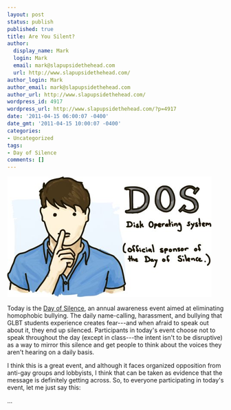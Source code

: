 ```yaml
---
layout: post
status: publish
published: true
title: Are You Silent?
author:
  display_name: Mark
  login: Mark
  email: mark@slapupsidethehead.com
  url: http://www.slapupsidethehead.com/
author_login: Mark
author_email: mark@slapupsidethehead.com
author_url: http://www.slapupsidethehead.com/
wordpress_id: 4917
wordpress_url: http://www.slapupsidethehead.com/?p=4917
date: '2011-04-15 06:00:07 -0400'
date_gmt: '2011-04-15 10:00:07 -0400'
categories:
- Uncategorized
tags:
- Day of Silence
comments: []
---
```

![DOS: Disk Operating System (official sponsor of the Day of Silence)](/wp-content/media/2011/04/dos.jpg "C:\> CD DAYOFS~1")

Today is the [Day of Silence](http://www.dayofsilence.org/ "Help break the silence by using it."), an annual awareness event aimed at eliminating homophobic bullying. The daily name-calling, harassment, and bullying that GLBT students experience creates fear---and when afraid to speak out about it, they end up silenced. Participants in today's event choose not to speak throughout the day (except in class---the intent isn't to be disruptive) as a way to mirror this silence and get people to think about the voices they aren't hearing on a daily basis.

I think this is a great event, and although it faces organized opposition from anti-gay groups and lobbyists, I think that can be taken as evidence that the message is definitely getting across. So, to everyone participating in today's event, let me just say this:

...

&nbsp;

